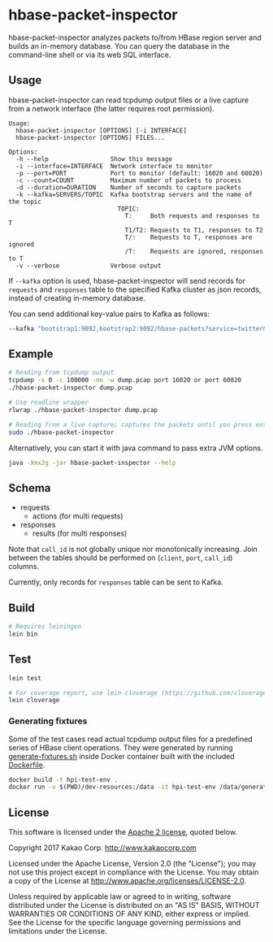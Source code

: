 # hbase-packet-inspector

hbase-packet-inspector analyzes packets to/from HBase region server and builds
an in-memory database. You can query the database in the command-line shell or
via its web SQL interface.

## Usage

hbase-packet-inspector can read tcpdump output files or a live capture from a
network interface (the latter requires root permission).

```
Usage:
  hbase-packet-inspector [OPTIONS] [-i INTERFACE]
  hbase-packet-inspector [OPTIONS] FILES...

Options:
  -h --help                 Show this message
  -i --interface=INTERFACE  Network interface to monitor
  -p --port=PORT            Port to monitor (default: 16020 and 60020)
  -c --count=COUNT          Maximum number of packets to process
  -d --duration=DURATION    Number of seconds to capture packets
  -k --kafka=SERVERS/TOPIC  Kafka bootstrap servers and the name of the topic
                              TOPIC:
                                T:     Both requests and responses to T
                                T1/T2: Requests to T1, responses to T2
                                T/:    Requests to T, responses are ignored
                                /T:    Requests are ignored, responses to T
  -v --verbose              Verbose output
```

If `--kafka` option is used, hbase-packet-inspector will send records for
`requests` and `responses` table to the specified Kafka cluster as json
records, instead of creating in-memory database.

You can send additional key-value pairs to Kafka as follows:

```sh
--kafka "bootstrap1:9092,bootstrap2:9092/hbase-packets?service=twitter&cluster=feed"
```

## Example

```sh
# Reading from tcpdump output
tcpdump -s 0 -c 100000 -nn -w dump.pcap port 16020 or port 60020
./hbase-packet-inspector dump.pcap

# Use readline wrapper
rlwrap ./hbase-packet-inspector dump.pcap

# Reading from a live capture; captures the packets until you press enter
sudo ./hbase-packet-inspector
```

Alternatively, you can start it with java command to pass extra JVM options.

```sh
java -Xmx2g -jar hbase-packet-inspector --help
```

## Schema

- requests
    - actions (for multi requests)
- responses
    - results (for multi responses)

Note that `call_id` is not globally unique nor monotonically increasing. Join
between the tables should be performed on (`client`, `port`, `call_id`)
columns.

Currently, only records for `responses` table can be sent to Kafka.

## Build

```sh
# Requires leiningen
lein bin
```

## Test

```sh
lein test

# For coverage report, use lein-cloverage (https://github.com/cloverage/cloverage)
lein cloverage
```

### Generating fixtures

Some of the test cases read actual tcpdump output files for a predefined
series of HBase client operations. They were generated by running
[generate-fixtures.sh](/dev-resources/generate-fixtures.sh) inside Docker
container built with the included [Dockerfile](Dockerfile).

```sh
docker build -t hpi-test-env .
docker run -v $(PWD)/dev-resources:/data -it hpi-test-env /data/generate-fixtures.sh
```

## License

This software is licensed under the [Apache 2 license](LICENSE.txt), quoted below.

Copyright 2017 Kakao Corp. <http://www.kakaocorp.com>

Licensed under the Apache License, Version 2.0 (the "License"); you may not
use this project except in compliance with the License. You may obtain a copy
of the License at http://www.apache.org/licenses/LICENSE-2.0.

Unless required by applicable law or agreed to in writing, software
distributed under the License is distributed on an "AS IS" BASIS, WITHOUT
WARRANTIES OR CONDITIONS OF ANY KIND, either express or implied. See the
License for the specific language governing permissions and limitations under
the License.
